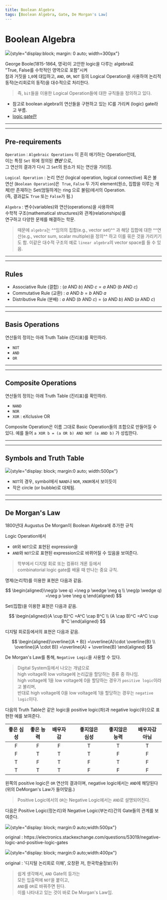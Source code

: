 ```yaml
---
title: Boolean Algebra
tags: [Boolean Algebra, Gate, De Morgan's Law]
---
```


# Boolean Algebra

![](./img/boolean_algebra.jpeg){style="display:block; margin: 0 auto; width=300px"}

George Boole(1815-1864, 영국)이 고안한 logic을 다루는 algebra로  
"True, False를 수학적인 영역으로 포함"시켜  
참과 거짓을 `1`,`0`에 대입하고, `AND`, `OR`, `NOT` 등의 Logical Operation을 사용하여 논리적 동작(논리회로의 동작)을 대수적으로 처리한다.  

> 즉, `bit`들을 이용한 Logical Operation들에 대한 규칙들을 정의하고 있다.

* 참고로 boolean algebra의 연산들을 구현하고 있는 IC를 가리켜 (logic) gate라고 부름.
* [logic gate란](https://dsaint31.tistory.com/406)

---

---

## Pre-requirements

`Operation`
: `Algebraic Operations` 이 흔히 애기하는 Operation인데,  
이는 특정 `Set` 위에 정의된 ***연산*** 으로,  
그 연산의 결과가 다시 그 `Set`의 원소가 되는 연산을 가리킴.

`Logical Operation`
: 논리 연산 (logical operation, logical connective) 혹은 불 연산 (`Boolean Operation`)은  
`True`, `False` 두 가지 element(원소, 집합을 이루는 개체)만 존재하는 Set(엄밀하게는 ring 으로 불림)에서의 Operation.  
(즉, 결과값도 `True` 또는 `False`가 됨.)

`Algebra`
: 변수(variables)와 연산(operations)을 사용하여  
수학적 구조(mathematical structures)와 관계(relationships)를  
연구하고 다양한 문제를 해결하는 학문.

> 때문에 `algebra`는 ^^임의의 집합(e.g., vector set)^^ 과 해당 집합에 대한 ^^연산(e.g., vector sum, scalar multiple)을 정의^^ 하고 이를 묶은 것을 가리키기도 함. 이같은 대수적 구조의 예로 `linear algebra`의 vector space를 들 수 있음.

---

---

## Rules

* Associative Rule (결합) : $(a \text{ AND } b) \text{ AND } c = a \text{ AND } (b \text{ AND } c)$
* Commutative Rule (교환) : $a \text{ AND } b = b \text{ AND } a$
* Distributive Rule (분배) : $a \text{ AND } (b \text{ AND } c) = (a \text{ AND } b) \text{ AND }(a \text{ AND } c)$

---

---

## Basis Operations

연산들의 정의는 아래 Truth Table (진리표)를 확인하라.

* `NOT` 
* `AND`
* `OR`

---

---

## Composite Operations

연산들의 정의는 아래 Truth Table (진리표)를 확인하라.

* `NAND`
* `NOR`
* `XOR` : eXclusive OR

Composite Operation은 이름 그대로 Basic Operation들의 조합으로 만들어질 수 있다.
예를 들어 `a XOR b = (a OR b) AND NOT (a AND b)` 가 성립한다.

---

---

## Symbols and Truth Table

![](img/truth_table.png){style="display: block; margin:0 auto; width:500px"}

* `NOT`의 경우, symbol에서 `NAND`나 `NOR`, `XNOR`에서 보이듯이 
* 작은 circle (or bubble)로 대체됨.

---

---

## De Morgan's Law

1800년대 Augustus De Morgan이 Boolean Algebra에 추가한 규칙  

Logic Operation에서 

* `OR`와 `NOT`으로 표현된 expression을 
* `AND`와 `NOT`으로 표현된 expression으로 바뀌어질 수 있음을 보여준다.

> 학부에서 디지털 회로 또는 컴퓨터 개론 등에서  
> combinatorial logic gate를 배울 때 만나는 중요 규칙.

명제(논리학)를 이용한 표현은 다음과 같음.

$$ \begin{aligned}\neg(p \vee q) =\neg p \wedge \neg q \\ \neg(p \wedge q) =\neg p \vee \neg q \end{aligned} $$

Set(집합)을 이용한 표현은 다음과 같음.

$$ \begin{aligned}(A \cup B)^C =A^C \cap B^C \\ (A \cap B)^C =A^C \cup B^C \end{aligned} $$

디지털 회로등에서의 표현은 다음과 같음.

$$ \begin{aligned}\overline{(A + B)} =\overline{A}\cdot \overline{B} \\ \overline{(A \cdot B)} =\overline{A} + \overline{B} \end{aligned} $$

De Morgan's Law를 통해, `Negative Logic`을 사용할 수 있다.

> Digital System등에서 나오는 개념으로  
> high voltage와 low voltage에 논리값을 할당하는 종류 중 하나임.  
> high voltage에 1을 low voltage에 0을 할당하는 경우가 `positive logic`이라고 불리며,  
> 반대로 high voltage에 0을 low voltage에 1을 할당하는 경우는 `negative logic`이다. 

다음의 Truth Table은 같은 logic을 positive logic(좌)과 negative logic(우)으로 표현한 예를 보여준다.

| 좋은 심성 | 좋은 능력 | 배우자감 | |좋지않은 심성| 좋지않은 능력 | 배우자감 아님|
|:---:   |:---:    |:---: |---|:---:     | :---:    |:---:     |
| F       | F      | F    | | T          | T         |T          |
| F       | T      | T    | | T          | F         |F          |
| T       | F      | T    | | F          | T         |F          |
| T       | T      | T    | | F          | F         |F          |

왼쪽의 positive logic은 `OR` 연산의 결과이며, negative logic에서는 `AND`에 해당된다  
(위의 DeMorgan's Law가 들어맞음.)


> Positive Logic에서의 `OR`는 Negative Logic에서는 `AND`로 설명되어진다.

다음은 Positive Logic(정논리)와 Negative Logic(부논리)간의 Gate들의 관계를 보여준다.

![](./img/negative_positive_logic.png){style="display: block; margin:0 auto;width:500px"}
<figcaption>original : https://electronics.stackexchange.com/questions/53019/negative-logic-and-positive-logic-gates</figcaption>

![](./img/negative_positive_logic1.png){style="display: block; margin:0 auto;width:400px"}
<figcaption>original : '디지털 논리회로 이해', 오창환 저, 한국학술정보(주)</figcaption>

> 쉽게 생각해서, `AND` Gate의 등가는  
> 모든 입출력에 `NOT`을 붙이고,  
> `AND`를 `OR`로 바꿔주면 된다.  
> 이를 나타내고 있는 것이 바로 De Morgan's Law임.